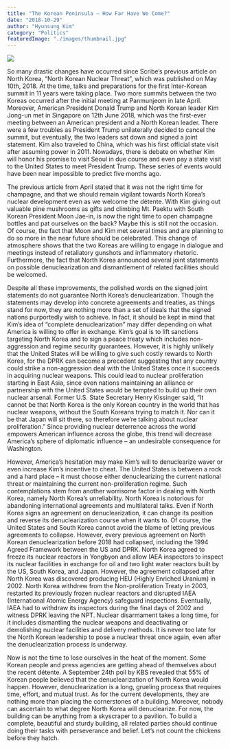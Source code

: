 ```yaml
---
title: "The Korean Peninsula – How Far Have We Come?"
date: "2018-10-29"
author: "Hyunsung Kim"
category: "Politics"
featuredImage: "./images/thumbnail.jpg"
---
```


![](/images/thumbnail.jpg)

So many drastic changes have occurred since Scribe’s previous article on North Korea, “North Korean Nuclear Threat”, which was published on May 10th, 2018. At the time, talks and preparations for the first Inter-Korean summit in 11 years were taking place. Two more summits between the two Koreas occurred after the initial meeting at Panmunjeom in late April. Moreover, American President Donald Trump and North Korean leader Kim Jong-un met in Singapore on 12th June 2018, which was the first-ever meeting between an American president and a North Korean leader. There were a few troubles as President Trump unilaterally decided to cancel the summit, but eventually, the two leaders sat down and signed a joint statement. Kim also traveled to China, which was his first official state visit after assuming power in 2011. Nowadays, there is debate on whether Kim will honor his promise to visit Seoul in due course and even pay a state visit to the United States to meet President Trump. These series of events would have been near impossible to predict five months ago.

The previous article from April stated that it was not the right time for champagne, and that we should remain vigilant towards North Korea’s nuclear development even as we welcome the détente. With Kim giving out valuable pine mushrooms as gifts and climbing Mt. Paektu with South Korean President Moon Jae-in, is now the right time to open champagne bottles and pat ourselves on the back? Maybe this is still not the occasion. Of course, the fact that Moon and Kim met several times and are planning to do so more in the near future should be celebrated. This change of atmosphere shows that the two Koreas are willing to engage in dialogue and meetings instead of retaliatory gunshots and inflammatory rhetoric. Furthermore, the fact that North Korea announced several joint statements on possible denuclearization and dismantlement of related facilities should be welcomed.

Despite all these improvements, the polished words on the signed joint statements do not guarantee North Korea’s denuclearization. Though the statements may develop into concrete agreements and treaties, as things stand for now, they are nothing more than a set of ideals that the signed nations purportedly wish to achieve. In fact, it should be kept in mind that Kim’s idea of “complete denuclearization” may differ depending on what America is willing to offer in exchange. Kim’s goal is to lift sanctions targeting North Korea and to sign a peace treaty which includes non-aggression and regime security guarantees. However, it is highly unlikely that the United States will be willing to give such costly rewards to North Korea, for the DPRK can become a precedent suggesting that any country could strike a non-aggression deal with the United States once it succeeds in acquiring nuclear weapons. This could lead to nuclear proliferation starting in East Asia, since even nations maintaining an alliance or partnership with the United States would be tempted to build up their own nuclear arsenal. Former U.S. State Secretary Henry Kissinger said, “It cannot be that North Korea is the only Korean country in the world that has nuclear weapons, without the South Koreans trying to match it. Nor can it be that Japan will sit there, so therefore we’re talking about nuclear proliferation.” Since providing nuclear deterrence across the world empowers American influence across the globe, this trend will decrease America’s sphere of diplomatic influence – an undesirable consequence for Washington.

However, America’s hesitation may make Kim’s will to denuclearize waver or even increase Kim’s incentive to cheat. The United States is between a rock and a hard place – it must choose either denuclearizing the current national threat or maintaining the current non-proliferation regime. Such contemplations stem from another worrisome factor in dealing with North Korea, namely North Korea’s unreliability. North Korea is notorious for abandoning international agreements and multilateral talks. Even if North Korea signs an agreement on denuclearization, it can change its position and reverse its denuclearization course when it wants to. Of course, the United States and South Korea cannot avoid the blame of letting previous agreements to collapse. However, every previous agreement on North Korean denuclearization before 2018 had collapsed, including the 1994 Agreed Framework between the US and DPRK. North Korea agreed to freeze its nuclear reactors in Yongbyon and allow IAEA inspectors to inspect its nuclear facilities in exchange for oil and two light water reactors built by the US, South Korea, and Japan. However, the agreement collapsed after North Korea was discovered producing HEU (Highly Enriched Uranium) in 2002. North Korea withdrew from the Non-proliferation Treaty in 2003, restarted its previously frozen nuclear reactors and disrupted IAEA (International Atomic Energy Agency) safeguard inspections. Eventually, IAEA had to withdraw its inspectors during the final days of 2002 and witness DPRK leaving the NPT. Nuclear disarmament takes a long time, for it includes dismantling the nuclear weapons and deactivating or demolishing nuclear facilities and delivery methods. It is never too late for the North Korean leadership to pose a nuclear threat once again, even after the denuclearization process is underway.

Now is not the time to lose ourselves in the heat of the moment. Some Korean people and press agencies are getting ahead of themselves about the recent détente. A September 24th poll by KBS revealed that 55% of Korean people believed that the denuclearization of North Korea would happen. However, denuclearization is a long, grueling process that requires time, effort, and mutual trust. As for the current developments, they are nothing more than placing the cornerstones of a building. Moreover, nobody can ascertain to what degree North Korea will denuclearize. For now, the building can be anything from a skyscraper to a pavilion. To build a complete, beautiful and sturdy building, all related parties should continue doing their tasks with perseverance and belief. Let’s not count the chickens before they hatch.
